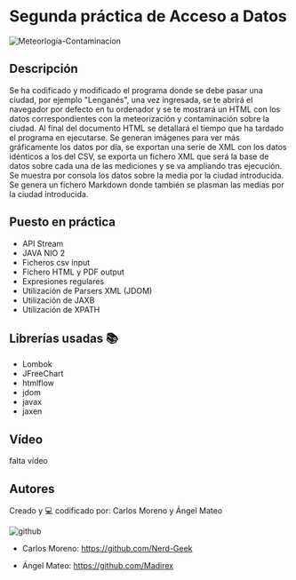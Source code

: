 # Segunda práctica de Acceso a Datos
![Meteorlogía-Contaminacion](https://i.imgur.com/VGfOcQ8.png)

## Descripción
Se ha codificado y modificado el programa donde se debe pasar una ciudad, por ejemplo "Lenganés", una vez ingresada, se te abrirá el navegador por defecto en tu ordenador y se te mostrará un HTML con los datos correspondientes con la meteorización y contaminación sobre la ciudad. Al final del documento HTML se detallará el tiempo que ha tardado el programa en ejecutarse. Se generan imágenes para ver más gráficamente los datos por día, se exportan una serie de XML con los datos idénticos a los del CSV, se exporta un fichero XML que será la base de datos sobre cada una de las mediciones y se va ampliando tras ejecución. Se muestra por consola los datos sobre la media por la ciudad introducida. Se genera un fichero Markdown donde también se plasman las medias por la ciudad introducida.

## Puesto en práctica
- API Stream
- JAVA NIO 2
- Ficheros csv input
- Fichero HTML y PDF output
- Expresiones regulares
- Utilización de Parsers XML (JDOM)
- Utilización de JAXB
- Utilización de XPATH

## Librerías usadas 📚
- Lombok
- JFreeChart
- htmlflow
- jdom
- javax
- jaxen

## Vídeo
falta vídeo

## Autores
Creado y 💻 codificado por: Carlos Moreno y Ángel Mateo

![github](https://www.shareicon.net/data/128x128/2017/03/07/880593_media_512x512.png)

- Carlos Moreno: <https://github.com/Nerd-Geek>

- Ángel Mateo: <https://github.com/Madirex>
